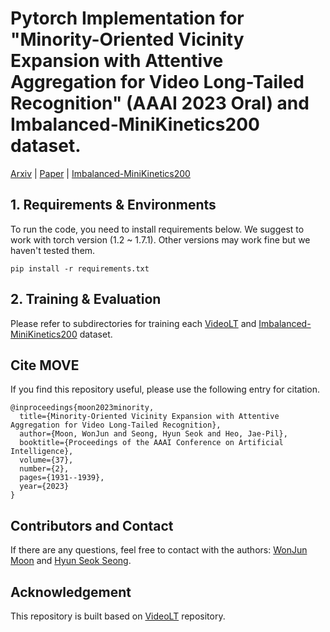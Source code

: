 # Pytorch Implementation for "Minority-Oriented Vicinity Expansion with Attentive Aggregation for Video Long-Tailed Recognition" (AAAI 2023 Oral) and Imbalanced-MiniKinetics200 dataset.

[Arxiv](https://arxiv.org/abs/2211.13471) | [Paper](https://ojs.aaai.org/index.php/AAAI/article/view/25284/25056) | [Imbalanced-MiniKinetics200](https://drive.google.com/drive/folders/1ZaXo0a7eEStSaIfv1ql6Qex8AeVl2VOX?usp=sharing)

## 1. Requirements & Environments
To run the code, you need to install requirements below.
We suggest to work with torch version (1.2 ~ 1.7.1).
Other versions may work fine but we haven't tested them.

``
pip install -r requirements.txt
``


## 2. Training & Evaluation
Please refer to subdirectories for training each [VideoLT](VideoLT) and [Imbalanced-MiniKinetics200](Imbalanced-MiniKinetics200) dataset. 


##  Cite MOVE 
If you find this repository useful, please use the following entry for citation.
```
@inproceedings{moon2023minority,
  title={Minority-Oriented Vicinity Expansion with Attentive Aggregation for Video Long-Tailed Recognition},
  author={Moon, WonJun and Seong, Hyun Seok and Heo, Jae-Pil},
  booktitle={Proceedings of the AAAI Conference on Artificial Intelligence},
  volume={37},
  number={2},
  pages={1931--1939},
  year={2023}
}
```

## Contributors and Contact
If there are any questions, feel free to contact with the authors: [WonJun Moon](wjun0830@gmail.com) and [Hyun Seok Seong](gustjrdl95@gmail.com).

## Acknowledgement
This repository is built based on [VideoLT](https://github.com/17Skye17/VideoLT) repository.

